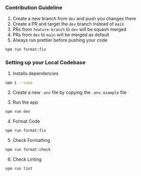 ### Contribution Guideline

1. Create a new branch from `dev` and push you changes there
2. Create a PR and target the `dev` branch instead of `main`
3. PRs from `feature-branch` to `dev` will be squash merged
4. PRs from `dev` to `main` will be merged as default
5. Always run prettier before pushing your code

```bash
npm run format:fix
```

### Setting up your Local Codebase

1. Installs dependencies

```bash
npm i --save
```

2. Create a new `.env` file by copying the `.env.example` file

3. Run the app

```bash
npm run dev
```

4. Format Code

```bash
npm run format:fix
```

5. Check Formatting

```bash
npm run format:check
```

6. Check Linting

```bash
npm run lint
```
